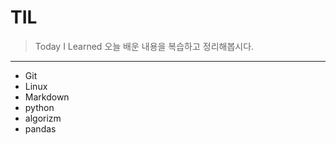 # TIL

> Today I Learned
> 오늘 배운 내용을 복습하고 정리해봅시다.

---

- Git
- Linux
- Markdown
- python
- algorizm
- pandas